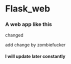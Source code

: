 # Flask_web
### A web app like this
changed

add change by zombiefucker

#### I will update later constantly
